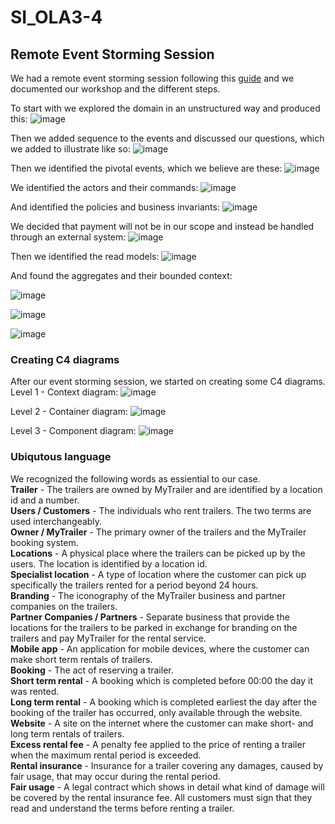 # SI_OLA3-4

## Remote Event Storming Session
We had a remote event storming session following this [guide](https://ddd-practitioners.com/2023/03/20/remote-eventstorming-workshop/) and we documented our workshop and the different steps. 

To start with we explored the domain in an unstructured way and produced this:
![image](https://github.com/user-attachments/assets/f736a8b6-503c-4ac7-9457-590575d91751)

Then we added sequence to the events and discussed our questions, which we added to illustrate like so:
![image](https://github.com/user-attachments/assets/fddd0899-dd5d-41ab-9664-40274dd0ac14)

Then we identified the pivotal events, which we believe are these:
![image](https://github.com/user-attachments/assets/f7823259-db7b-4c1c-a924-9ad0eea25e88)

We identified the actors and their commands:
![image](https://github.com/user-attachments/assets/10399b42-e843-425a-851c-e6a3e533c1ce)

And identified the policies and business invariants:
![image](https://github.com/user-attachments/assets/69f13cd5-2764-4723-8b67-1eed9cbfaa0a)

We decided that payment will not be in our scope and instead be handled through an external system: 
![image](https://github.com/user-attachments/assets/9e43de83-2b7d-4610-ba26-983f9ea51868)

Then we identified the read models:
![image](https://github.com/user-attachments/assets/2489642b-1929-4de9-b484-56bbff39b8e3)

And found the aggregates and their bounded context:

![image](https://github.com/user-attachments/assets/dce973db-572d-4ad0-ae11-05e2c75178a7)

![image](https://github.com/user-attachments/assets/46c71264-a652-4940-b524-5e4fc712a4a1)

![image](https://github.com/user-attachments/assets/39060e47-2953-4d9c-9a57-942aaefdf913)



### Creating C4 diagrams
After our event storming session, we started on creating some C4 diagrams.
Level 1 - Context diagram:
![image](https://github.com/user-attachments/assets/252a9270-03f6-4ee4-a24f-952fdd829ed5)

Level 2 - Container diagram:
![image](https://github.com/user-attachments/assets/6000fea5-aa2e-4e6c-bf32-21bcc44e8787)

Level 3 - Component diagram:
![image](https://github.com/user-attachments/assets/fb084b6a-4bf0-40a0-aa7a-fe9630e36017)

### Ubiqutous language
We recognized the following words as essiential to our case.\
**Trailer** - The trailers are owned by MyTrailer and are identified by a location id and a number.\
**Users / Customers** - The individuals who rent trailers. The two terms are used interchangeably.\
**Owner / MyTrailer** - The primary owner of the trailers and the MyTrailer booking system.\
**Locations** - A physical place where the trailers can be picked up by the users. The location is identified by a location id.\
**Specialist location** - A type of location where the customer can pick up specifically the trailers rented for a period beyond 24 hours.\
**Branding** - The iconography of the MyTrailer business and partner companies on the trailers.\
**Partner Companies / Partners** - Separate business that provide the locations for the trailers to be parked in exchange for branding on the trailers and pay MyTrailer for the rental service.\
**Mobile app** - An application for mobile devices, where the customer can make short term rentals of trailers.\
**Booking** - The act of reserving a trailer.\
**Short term rental** - A booking which is completed before 00:00 the day it was rented.\
**Long term rental** - A booking which is completed earliest the day after the booking of the trailer has occurred, only available through the website.\
**Website** - A site on the internet where the customer can make short- and long term rentals of trailers.\
**Excess rental fee** - A penalty fee applied to the price of renting a trailer when the maximum rental period is exceeded.\
**Rental insurance** - Insurance for a trailer covering any damages, caused by fair usage, that may occur during the rental period.\
**Fair usage** -  A legal contract which shows in detail what kind of damage will be covered by the rental insurance fee. All customers must sign that they read and understand the terms before renting a trailer.










